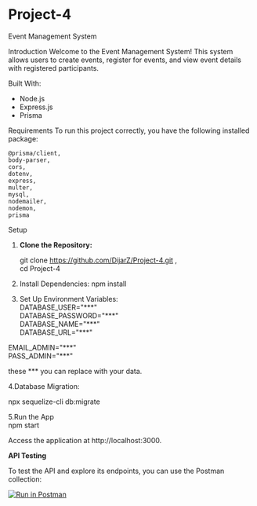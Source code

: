 # Project-4

Event Management System

Introduction
Welcome to the Event Management System! This system allows users to create events, register for events, and view event details with registered participants.

Built With:

- Node.js
- Express.js
- Prisma

Requirements
To run this project correctly, you have the following installed package:

    @prisma/client,
    body-parser,
    cors,
    dotenv,
    express,
    multer,
    mysql,
    nodemailer,
    nodemon,
    prisma

Setup

1. **Clone the Repository:**

   git clone https://github.com/DijarZ/Project-4.git ,  
   cd Project-4

2. Install Dependencies:
   npm install

3. Set Up Environment Variables:  
   DATABASE_USER="\*\*\*"  
   DATABASE_PASSWORD="\*\*\*"  
   DATABASE_NAME="\*\*\*"  
   DATABASE_URL="\*\*\*"

EMAIL_ADMIN="\*\*\*"  
PASS_ADMIN="\*\*\*"

these \*\*\* you can replace with your data.

4.Database Migration:

npx sequelize-cli db:migrate

5.Run the App  
 npm start

Access the application at http://localhost:3000.

**API Testing**

To test the API and explore its endpoints, you can use the Postman collection:

[![Run in Postman](https://run.pstmn.io/button.svg)](https://app.getpostman.com/run-collection/30404220-dd3b5a1b-0262-40f0-881f-c8daace418ba?access_key=PMAT-01HMW7927TNZEW2EK8NBZHZJ35)
